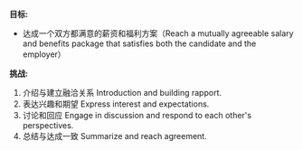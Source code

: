 **目标:** 
- 达成一个双方都满意的薪资和福利方案（Reach a mutually agreeable salary and benefits package that satisfies both the candidate and the employer）

**挑战:**
1. 介绍与建立融洽关系 
    Introduction and building rapport.
2. 表达兴趣和期望 
    Express interest and expectations.
3. 讨论和回应 
    Engage in discussion and respond to each other's perspectives.
4. 总结与达成一致 
    Summarize and reach agreement.